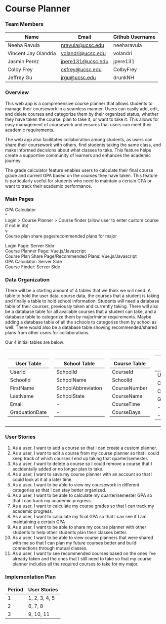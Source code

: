 # Course Planner

### Team Members
| Name | Email | Github Username |
|------|-------| --------------- |
| Neeha Ravula | nravula@ucsc.edu | neeharavula |
| Vincent Jay Olandria | volandri@ucsc.edu | volandri |
| Jasmin Perez | jpere131@ucsc.edu | jpere131 |
| Colby Frey | csfrey@ucsc.edu | ColbyFrey |
| Jeffrey Gu | jrgu@ucsc.edu | drunkNH |

### Overview
This web app is a comprehensive course planner that allows students to manage their coursework in a seamless manner. Users can easily add, edit, and delete courses and categorize them by their organized status, whether they have taken the course, plan to take it, or want to take it. This allows for easy management of coursework and ensures that users can meet their academic requirements.

The web app also facilitates collaboration among students, as users can share their coursework with others, find students taking the same class, and make informed decisions about what classes to take. This feature helps create a supportive community of learners and enhances the academic journey.

The grade calculator feature enables users to calculate their final course grade and current GPA based on the courses they have taken. This feature is particularly useful for students who need to maintain a certain GPA or want to track their academic performance.

### Main Pages

GPA Calculator<br>
	^<br>
Login > Course Planner > Course finder (allow user to enter custom course if not in db)<br>
	v<br>
Course plan share page/recommended plans for major<br>

Login Page: Server Side<br>
Course Planner Page: Vue.js/Javascript<br>
Course Plan Share Page/Recommended Plans: Vue.js/Javascript<br>
GPA Calculator: Server Side<br>
Course Finder: Server Side<br>

### Data Organization
There will be a starting amount of 4 tables that we think we will need. A table to hold the user data, course data, the courses that a student is taking and finally a table to hold school information. Students will need a database table of their courses, previously taken and currently taking. There will also be a database table for all available courses that a student can take, and a database table to categorize them by major/minor requirements. Maybe adding a database table of all the schools to categorize them by school as well. There would also be a database table showing recommended/shared plans from other users for collaborations.

Our 4 initial tables are below:
<table>
<tr><td>

|User Table|
|--|
|UserId|
|SchoolId|
|FirstName|
|LastName|
|Email|
|GraduationDate|
 
</td><td>

|School Table|
|--|
|SchoolId|
|SchoolName|
|SchoolAbbreviation|
|SchoolState|
| - |
| - |
  
</td><td>

|Course Table|
|--|
|CourseId|
|SchoolId|
|CourseNumber|
|CourseName|
|CourseTime|
|CourseDays|

</td><td>

|User Course Table|
|--|
|UserId|
|CourseId|
|CurrentlyEnrolled|
|Grade|
| - |
| - |

</td></tr> </table>

### User Stories
1. As a user, I want to add a course so that I can create a custom planner.
2. As a user, I want to edit a course from my course planner so that I could keep track of which courses I end up taking that quarter/semester.
3. As a user, I want to delete a course so I could remove a course that I accidentally added or no longer plan to take.
4. As a user, I want to save my course planner with an account so that I could look at it at a later time.
5. As a user, I want to be able to view my coursework in different categories so that I can stay better organized.
6. As a user, I want to be able to calculate my quarter/semester GPA so that I can track my academic progress.
7. As a user, I want to calculate my course grades so that I can track my academic progress.
8. As a user, I want to calculate my final GPA so that I can see if I am maintaining a certain GPA
9. As a user, I want to be able to share my course planner with other students to help other students plan their classes better.
10. As a user, I want to be able to view course planners that were shared with me so that I can plan my future courses better and build connections through mutual classes.
11. As a user, I want to see recommended courses based on the ones I’ve already taken and the ones that I still need to take so that my course planner includes all the required courses to take for my major.

### Implementation Plan
| Period | User Stories |
|------|-------|
| 1 | 1, 2, 3, 4, 5 |
| 2 | 6, 7, 8 |
| 3 | 9, 10, 11 |


